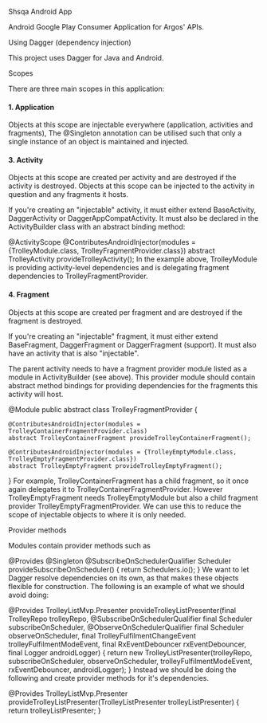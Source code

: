 Shsqa Android App

Android Google Play Consumer Application for Argos' APIs.


Using Dagger (dependency injection)

This project uses Dagger for Java and Android.


Scopes

There are three main scopes in this application:

#### 1. Application
 Objects at this scope are injectable everywhere (application, activities and fragments), The @Singleton annotation can be utilised such that only a single instance of an object is maintained and injected.

#### 3. Activity
Objects at this scope are created per activity and are destroyed if the activity is destroyed. Objects at this scope can be injected to the activity in question and any fragments it hosts.

If you're creating an "injectable" activity, it must either extend BaseActivity, DaggerActivity or DaggerAppCompatActivity. It must also be declared in the ActivityBuilder class with an abstract binding method:

@ActivityScope
@ContributesAndroidInjector(modules = {TrolleyModule.class, TrolleyFragmentProvider.class})
abstract TrolleyActivity provideTrolleyActivity();
In the example above, TrolleyModule is providing activity-level dependencies and is delegating fragment dependencies to TrolleyFragmentProvider.

#### 4. Fragment
Objects at this scope are created per fragment and are destroyed if the fragment is destroyed.

If you're creating an "injectable" fragment, it must either extend BaseFragment, DaggerFragment or DaggerFragment (support). It must also have an activity that is also "injectable".

The parent activity needs to have a fragment provider module listed as a module in ActivityBuilder (see above). This provider module should contain abstract method bindings for providing dependencies for the fragments this activity will host.

@Module
public abstract class TrolleyFragmentProvider {

    @ContributesAndroidInjector(modules = TrolleyContainerFragmentProvider.class)
    abstract TrolleyContainerFragment provideTrolleyContainerFragment();

    @ContributesAndroidInjector(modules = {TrolleyEmptyModule.class, TrolleyEmptyFragmentProvider.class})
    abstract TrolleyEmptyFragment provideTrolleyEmptyFragment();

}
For example, TrolleyContainerFragment has a child fragment, so it once again delegates it to TrolleyContainerFragmentProvider. However TrolleyEmptyFragment needs TrolleyEmptyModule but also a child fragment provider TrolleyEmptyFragmentProvider. We can use this to reduce the scope of injectable objects to where it is only needed.


Provider methods

Modules contain provider methods such as

@Provides
@Singleton
@SubscribeOnSchedulerQualifier Scheduler provideSubscribeOnScheduler() {
    return Schedulers.io();
}
We want to let Dagger resolve dependencies on its own, as that makes these objects flexible for construction. The following is an example of what we should avoid doing:

@Provides TrolleyListMvp.Presenter provideTrolleyListPresenter(final TrolleyRepo trolleyRepo,
                                                               @SubscribeOnSchedulerQualifier final Scheduler subscribeOnScheduler,
                                                               @ObserveOnSchedulerQualifier final Scheduler observeOnScheduler,
                                                               final TrolleyFulfilmentChangeEvent trolleyFulfilmentModeEvent,
                                                               final RxEventDebouncer<ChangeQuantityEvent> rxEventDebouncer,
                                                               final Logger androidLogger) {
    return new TrolleyListPresenter(trolleyRepo,
            subscribeOnScheduler,
            observeOnScheduler,
            trolleyFulfilmentModeEvent,
            rxEventDebouncer,
            androidLogger);
}
Instead we should be doing the following and create provider methods for it's dependencies.

@Provides TrolleyListMvp.Presenter provideTrolleyListPresenter(TrolleyListPresenter trolleyListPresenter) {
    return trolleyListPresenter;
}